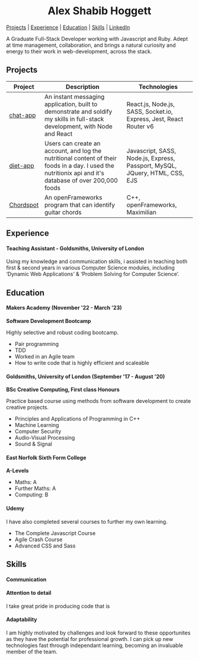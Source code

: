 <h1 align="center"> Alex Shabib Hoggett</h1>

[Projects](#projects) | [Experience](#experience) | [Education](#education) | [Skills](#skills) | [LinkedIn](https://www.linkedin.com/in/alex-shabib-hoggett-7597041b7/)

A Graduate Full-Stack Developer working with Javascript and Ruby. Adept at time management, collaboration, and brings a natural curiosity and energy to their work in web-development, across the stack.

## Projects


| Project   | Description | Technologies |
|---        |---         |---           |
| [chat-app](https://github.com/alexHoggett/chat-app) | An instant messaging application, built to demonstrate and soldify my skills in full-stack development, with Node and React | React.js, Node.js, SASS, Socket.io, Express, Jest, React Router v6 |
|[diet-app](https://github.com/alexHoggett/diet)| Users can create an account, and log the nutritional content of their foods in a day. I used the nutritionix api and it's database of over 200,000 foods | Javascript, SASS, Node.js, Express, Passport, MySQL, JQuery, HTML, CSS, EJS |
| [Chordspot](https://github.com/alexHoggett/ChordSpot) | An openFrameworks program that can identify guitar chords | C++, openFrameworks, Maximilian |

## Experience

#### Teaching Assistant - Goldsmiths, University of London

Using my knowledge and communication skills, i assisted in teaching both first & second years in various Computer Science modules, including ‘Dynamic Web Applications’ & ‘Problem Solving for Computer Science’.

## Education

#### Makers Academy (November '22 - March '23)
**Software Development Bootcamp**

Highly selective and robust coding bootcamp.

- Pair programming
- TDD
- Worked in an Agile team
- How to write code that is highly efficient and scaleable

#### Goldsmiths, University of London (September '17 - August '20)
**BSc Creative Computing, First class Honours**

Practice based course using methods from software development to create creative projects.
- Principles and Applications of Programming in C++
- Machine Learning
- Computer Security
- Audio-Visual Processing
- Sound & Signal

#### East Norfolk Sixth Form College
**A-Levels**

- Maths: A
- Further Maths: A
- Computing: B

#### Udemy

I have also completed several courses to further my own learning.

- The Complete Javascript Course
- Agile Crash Course
- Advanced CSS and Sass

## Skills

#### Communication

#### Attention to detail
I take great pride in producing code that is 

#### Adaptability
I am highly motivated by challenges and look forward to these opportunites as they have the potential for professional growth. I can pick up new technologies fast through independant learning, becoming an invaluable member of the team.
